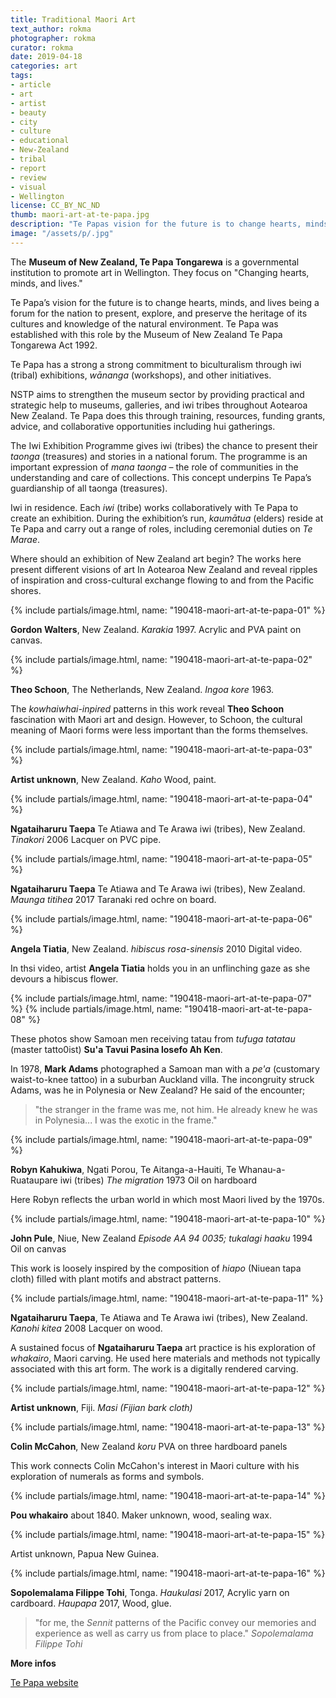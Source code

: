 ```yaml
---
title: Traditional Maori Art
text_author: rokma
photographer: rokma
curator: rokma
date: 2019-04-18
categories: art
tags:
- article
- art
- artist
- beauty
- city
- culture
- educational
- New-Zealand
- tribal
- report
- review
- visual
- Wellington
license: CC_BY_NC_ND
thumb: maori-art-at-te-papa.jpg
description: "Te Papas vision for the future is to change hearts, minds, and lives being a forum for the nation to present, explore, and preserve the heritage of its cultures and knowledge of the natural environment."
image: "/assets/p/.jpg"
---
```

The **Museum of New Zealand, Te Papa Tongarewa** is a governmental institution to promote art in Wellington. They focus on "Changing hearts, minds, and lives."

Te Papa’s vision for the future is to change hearts, minds, and lives being a forum for the nation to present, explore, and preserve the heritage of its cultures and knowledge of the natural environment. Te Papa was established with this role by the Museum of New Zealand Te Papa Tongarewa Act 1992.

Te Papa has a strong a  strong commitment to biculturalism through iwi (tribal) exhibitions, _wānanga_ (workshops), and other initiatives.

NSTP aims to strengthen the museum sector by providing practical and strategic help to museums, galleries, and iwi tribes throughout Aotearoa New Zealand. Te Papa does this through training, resources, funding grants, advice, and collaborative opportunities including hui gatherings.

The Iwi Exhibition Programme gives iwi (tribes) the chance to present their _taonga_ (treasures) and stories in a national forum. The programme is an important expression of _mana taonga_ – the role of communities in the understanding and care of collections. This concept underpins Te Papa’s guardianship of all taonga (treasures).

Iwi in residence. Each _iwi_ (tribe) works collaboratively with Te Papa to create an exhibition. During the exhibition’s run, _kaumātua_ (elders) reside at Te Papa and carry out a range of roles, including ceremonial duties on _Te Marae_.

Where should an exhibition of New Zealand art begin? The works here present different visions of art In Aotearoa New Zealand and reveal ripples of inspiration and cross-cultural exchange flowing to and from the Pacific shores.

{% include partials/image.html, name: "190418-maori-art-at-te-papa-01" %}

**Gordon Walters**, New Zealand.
_Karakia_ 1997.
Acrylic and PVA paint on canvas.

{% include partials/image.html, name: "190418-maori-art-at-te-papa-02" %}

**Theo Schoon**, The Netherlands, New Zealand.
_Ingoa kore_ 1963.

The _kowhaiwhai-inpired_ patterns in this work reveal **Theo Schoon** fascination with Maori art and design. However, to Schoon, the cultural meaning of Maori forms were less important than the forms themselves.


{% include partials/image.html, name: "190418-maori-art-at-te-papa-03" %}

**Artist unknown**, New Zealand.
_Kaho_
Wood, paint.



{% include partials/image.html, name: "190418-maori-art-at-te-papa-04" %}

**Ngataiharuru Taepa** Te Atiawa and Te Arawa iwi (tribes), New Zealand.
_Tinakori_ 2006
Lacquer on PVC pipe.



{% include partials/image.html, name: "190418-maori-art-at-te-papa-05" %}

**Ngataiharuru Taepa** Te Atiawa and Te Arawa iwi (tribes), New Zealand.
_Maunga titihea_ 2017
Taranaki red ochre on board.





{% include partials/image.html, name: "190418-maori-art-at-te-papa-06" %}

**Angela Tiatia**, New Zealand.
_hibiscus rosa-sinensis_ 2010
Digital video.

In thsi video, artist **Angela Tiatia** holds you in an unflinching gaze as she devours a hibiscus flower.


{% include partials/image.html, name: "190418-maori-art-at-te-papa-07" %}
{% include partials/image.html, name: "190418-maori-art-at-te-papa-08" %}

These photos show Samoan men receiving tatau from _tufuga tatatau_ (master tatto0ist) **Su'a Tavui Pasina losefo Ah Ken**.

In 1978, **Mark Adams** photographed a Samoan man with a _pe'a_ (customary waist-to-knee tattoo) in a suburban Auckland villa. The incongruity struck Adams, was he in Polynesia or New Zealand? He said of the encounter;
>"the stranger in the frame was me, not him. He already knew he was in Polynesia... I was the exotic in the frame."


{% include partials/image.html, name: "190418-maori-art-at-te-papa-09" %}

**Robyn Kahukiwa**, Ngati Porou, Te Aitanga-a-Hauiti, Te Whanau-a-Ruataupare iwi (tribes)
_The migration_ 1973
Oil on hardboard

Here Robyn reflects the urban world in which most Maori lived by the 1970s.


{% include partials/image.html, name: "190418-maori-art-at-te-papa-10" %}

**John Pule**, Niue, New Zealand
_Episode AA 94 0035; tukalagi haaku_ 1994
Oil on canvas

This work is loosely inspired by the composition of _hiapo_ (Niuean tapa cloth) filled with plant motifs and abstract patterns.


{% include partials/image.html, name: "190418-maori-art-at-te-papa-11" %}

**Ngataiharuru Taepa**, Te Atiawa and Te Arawa iwi (tribes), New Zealand.
_Kanohi kitea_ 2008
Lacquer on wood.

A sustained focus of **Ngataiharuru Taepa** art practice is his exploration of _whakairo_, Maori carving. He used here materials and methods not typically associated with this art form. The work is a digitally rendered carving.


{% include partials/image.html, name: "190418-maori-art-at-te-papa-12" %}


**Artist unknown**, Fiji.
_Masi (Fijian bark cloth)_

{% include partials/image.html, name: "190418-maori-art-at-te-papa-13" %}

**Colin McCahon**, New Zealand
_koru_
PVA on three hardboard panels

This work connects Colin McCahon's interest in Maori culture with his exploration of numerals as forms and symbols.



{% include partials/image.html, name: "190418-maori-art-at-te-papa-14" %}

**Pou whakairo** about 1840.
Maker unknown, wood, sealing wax.



{% include partials/image.html, name: "190418-maori-art-at-te-papa-15" %}

Artist unknown, Papua New Guinea.

{% include partials/image.html, name: "190418-maori-art-at-te-papa-16" %}

**Sopolemalama Filippe Tohi**, Tonga.
_Haukulasi_ 2017, Acrylic yarn on cardboard.
_Haupapa_ 2017, Wood, glue.

> "for me, the _Sennit_ patterns of the Pacific convey our memories and experience as well as carry us from place to place." _Sopolemalama Filippe Tohi_



**More infos**

[Te Papa website](https://www.tepapa.govt.nz/)
